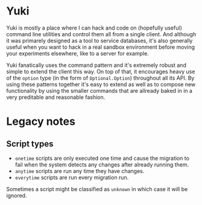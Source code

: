 ﻿# Yuki
Yuki is mostly a place where I can hack and code on (hopefully useful) command
line utilities and control them all from a single client. And although it was 
primarely designed as a tool to service databases, it's also generally
useful when you want to hack in a real sandbox environment before moving your 
experiments elsewhere, like to a server for example.

Yuki fanatically uses the command pattern and it's extremely robust and simple
to extend the client this way. On top of that, it encourages heavy use of the
`option` type (in the form of `Optional.Option`) throughout all its API. By 
using these patterns together it's easy to extend as well as to compose new 
functionality by using the smaller commands that are allready baked in in a
very preditable and reasonable fashion.


# Legacy notes
## Script types
* `onetime` scripts are only executed one time and cause the migration to fail
when the system detects any changes after already running them.
* `anytime` scripts are run any time they have changes.
* `everytime` scripts are run every migration run.

Sometimes a script might be classified as `unknown` in which case it will be 
ignored.